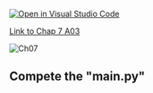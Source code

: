 [![Open in Visual Studio Code](https://classroom.github.com/assets/open-in-vscode-c66648af7eb3fe8bc4f294546bfd86ef473780cde1dea487d3c4ff354943c9ae.svg)](https://classroom.github.com/online_ide?assignment_repo_id=9161868&assignment_repo_type=AssignmentRepo)

[Link to Chap 7 A03](https://docs.google.com/presentation/d/16Lg15We_18LVyquswkjr61CDRxR3O9uaTISKX7v8thc/edit#slide=id.g116e0b78bfe_0_76)

![Ch07](https://nimbus-screenshots.s3.amazonaws.com/s/e2635b138a87f620d04ffa67610a166d.png)

## Compete the "main.py"



